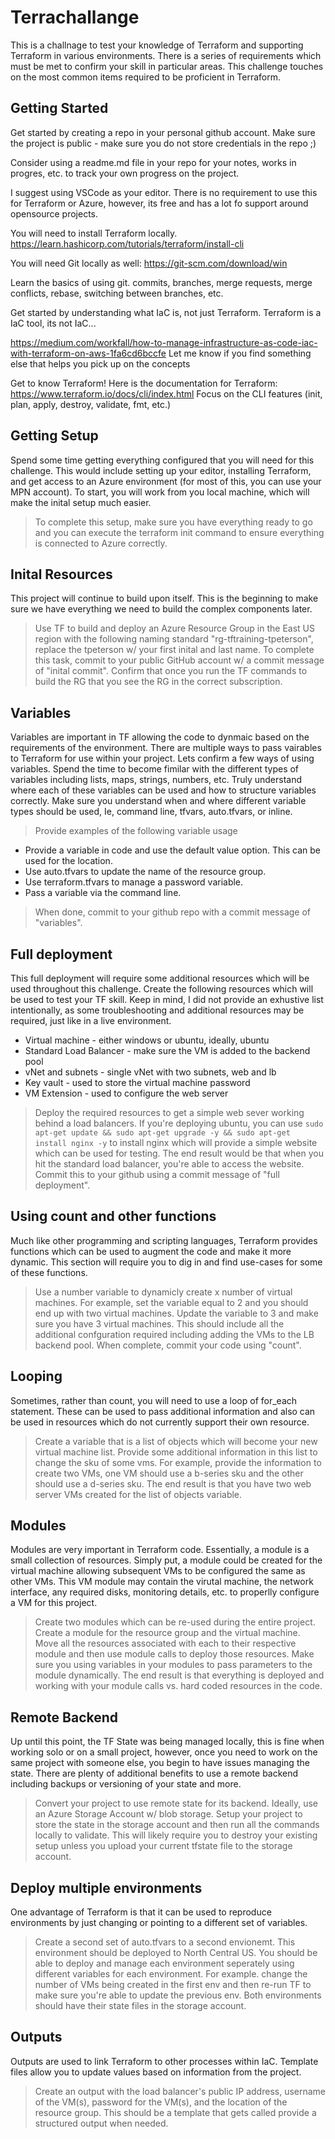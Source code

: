 # Terrachallange

This is a challnage to test your knowledge of Terraform and supporting Terraform in various environments. There is a series of requirements which must be met to confirm your skill in particular areas. This challenge touches on the most common items required to be proficient in Terraform.

## Getting Started

Get started by creating a repo in your personal github account. Make sure the project is public - make sure you do not store credentials in the repo ;)

Consider using a readme.md file in your repo for your notes, works in progres, etc. to track your own progress on the project.

I suggest using VSCode as your editor. There is no requirement to use this for Terraform or Azure, however, its free and has a lot fo support around opensource projects.

You will need to install Terraform locally.
https://learn.hashicorp.com/tutorials/terraform/install-cli

You will need Git locally as well:
https://git-scm.com/download/win

Learn the basics of using git. commits, branches, merge requests, merge conflicts, rebase, switching between branches, etc.

Get started by understanding what IaC is, not just Terraform. Terraform is a IaC tool, its not IaC...

https://medium.com/workfall/how-to-manage-infrastructure-as-code-iac-with-terraform-on-aws-1fa6cd6bccfe
Let me know if you find something else that helps you pick up on the concepts

Get to know Terraform!
Here is the documentation for Terraform:
https://www.terraform.io/docs/cli/index.html
Focus on the CLI features (init, plan, apply, destroy, validate, fmt, etc.)

## Getting Setup

Spend some time getting everything configured that you will need for this challenge. This would include setting up your editor, installing Terraform, and get access to an Azure environment (for most of this, you can use your MPN account). To start, you will work from you local machine, which will make the inital setup much easier.

> To complete this setup, make sure you have everything ready to go and you can execute the terraform init command to ensure everything is connected to Azure correctly.

## Inital Resources

This project will continue to build upon itself. This is the beginning to make sure we have everything we need to build the complex components later.

> Use TF to build and deploy an Azure Resource Group in the East US region with the following naming standard "rg-tftraining-tpeterson", replace the tpeterson w/ your first inital and last name. To complete this task, commit to your public GitHub account w/ a commit message of "inital commit". Confirm that once you run the TF commands to build the RG that you see the RG in the correct subscription.

## Variables

Variables are important in TF allowing the code to dynmaic based on the requirements of the environment. There are multiple ways to pass vairables to Terraform for use within your project. Lets confirm a few ways of using variables. Spend the time to become fimilar with the different types of variables including lists, maps, strings, numbers, etc. Truly understand where each of these variables can be used and how to structure variables correctly. Make sure you understand when and where different variable types should be used, Ie, command line, tfvars, auto.tfvars, or inline.

> Provide examples of the following variable usage
* Provide a variable in code and use the default value option. This can be used for the location.
* Use auto.tfvars to update the name of the resource group.
* Use terraform.tfvars to manage a password variable.
* Pass a variable via the command line.
> When done, commit to your github repo with a commit message of "variables".

## Full deployment

This full deployment will require some additional resources which will be used throughout this challenge. Create the following resources which will be used to test your TF skill. Keep in mind, I did not provide an exhustive list intentionally, as some troubleshooting and additional resources may be required, just like in a live environment.

* Virtual machine - either windows or ubuntu, ideally, ubuntu
* Standard Load Balancer - make sure the VM is added to the backend pool
* vNet and subnets -  single vNet with two subnets, web and lb
* Key vault - used to store the virtual machine password
* VM Extension - used to configure the web server

> Deploy the required resources to get a simple web sever working behind a load balancers. If you're deploying ubuntu, you can use `sudo apt-get update && sudo apt-get upgrade -y && sudo apt-get install nginx -y` to install nginx which will provide a simple website which can be used for testing. The end result would be that when you hit the standard load balancer, you're able to access the website. Commit this to your github using a commit message of "full deployment".

## Using count and other functions

Much like other programming and scripting languages, Terraform provides functions which can be used to augment the code and make it more dynamic. This section will require you to dig in and find use-cases for some of these functions.

> Use a number variable to dynamicly create x number of virtual machines. For example, set the variable equal to 2 and you should end up with two virtual machines. Update the variable to 3 and make sure you have 3 virtual machines. This should include all the additional confguration required including adding the VMs to the LB backend pool. When complete, commit your code using "count".

## Looping

Sometimes, rather than count, you will need to use a loop of for_each statement. These can be used to pass additional information and also can be used in resources which do not currently support their own resource. 

> Create a variable that is a list of objects which will become your new virtual machine list. Provide some additional information in this list to change the sku of some vms. For example, provide the information to create two VMs, one VM should use a b-series sku and the other should use a d-series sku. The end result is that you have two web server VMs created for the list of objects variable.

## Modules

Modules are very important in Terraform code. Essentially, a module is a small collection of resources. Simply put, a module could be created for the virtual machine allowing subsequent VMs to be configured the same as other VMs. This VM module may contain the virutal machine, the network interface, any required disks, monitoring details, etc. to properlly configure a VM for this project.

> Create two modules which can be re-used during the entire project. Create a module for the resource group and the virtual machine. Move all the resources associated with each to their respective module and then use module calls to deploy those resources. Make sure you using variables in your modules to pass parameters to the module dynamically. The end result is that everything is deployed and working with your module calls vs. hard coded resources in the code.

## Remote Backend

Up until this point, the TF State was being managed locally, this is fine when working solo or on a small project, however, once you need to work on the same project with someone else, you begin to have issues managing the state. There are plenty of additional benefits to use a remote backend including backups or versioning of your state and more.

> Convert your project to use remote state for its backend. Ideally, use an Azure Storage Account w/ blob storage. Setup your project to store the state in the storage account and then run all the commands locally to validate. This will likely require you to destroy your existing setup unless you upload your current tfstate file to the storage account.

## Deploy multiple environments

One advantage of Terraform is that it can be used to reproduce environments by just changing or pointing to a different set of variables.

> Create a second set of auto.tfvars to a second envionemt. This environment should be deployed to North Central US. You should be able to deploy and manage each environment seperately using different variables for each environment. For example. change the number of VMs being created in the first env and then re-run TF to make sure you're able to update the previous env. Both environments should have their state files in the storage account.

## Outputs

Outputs are used to link Terraform to other processes within IaC. Template files allow you to update values based on information from the project.

> Create an output with the load balancer's public IP address, username of the VM(s), password for the VM(s), and the location of the resource group. This should be a template that gets called provide a structured output when needed.
